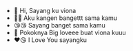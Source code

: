 - 👋 Hi, Sayang ku viona
- 🥺🥺 Aku kangen bangettt sama kamu
- 😘😘 Sayang banget sama kamu
- 💞️ Pokoknya Big loveee buat viona kuuu
- ❤️😘 I Love You sayangku

<!---
candra280101/candra280101 is a ✨ special ✨ repository because its `README.md` (this file) appears on your GitHub profile.
You can click the Preview link to take a look at your changes.
--->
